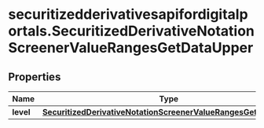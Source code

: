 # securitizedderivativesapifordigitalportals.SecuritizedDerivativeNotationScreenerValueRangesGetDataUpper

## Properties

Name | Type | Description | Notes
------------ | ------------- | ------------- | -------------
**level** | [**SecuritizedDerivativeNotationScreenerValueRangesGetDataLevel**](SecuritizedDerivativeNotationScreenerValueRangesGetDataLevel.md) |  | [optional] 



